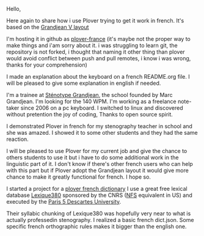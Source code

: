 Hello,

Here again to share how i use Plover trying to get it work in french. It's based on the [Grandjean V layout](http://www.stenograph.com/pages.aspx?docid=250&id=)

I'm hosting it in github as [plover-france](https://github.com/azizyemloul/plover-france) (it's maybe not the proper way to make things and i'am sorry about it. i was struggling to learn git, the repository is not forked, i thought that naming it other thing than plover would avoid conflict between push and pull remotes, i know i was wrong, thanks for your comprehension)

I made an explanation about the keyboard on a french README.org file. I will be pleased to give some explanation in english if needed.

I'm a trainee at [Sténotype Grandjean](http://www.stenotype-grandjean.com/), the school founded by Marc Grandjean. I'm looking for the 140 WPM. I'm working as a freelance note-taker since 2006 on a pc keyboard. I switched to linux and discovered without pretention the joy of coding, Thanks to open source spirit.

I demonstrated Plover in french for my stenography teacher in school and she was amazed. I showed it to some other students and they had the same reaction.

I will be pleased to use Plover for my current job and give the chance to others students to use it but i have to do some additional work in the linguistic part of it. I don't know if there's other french users who can help with this part but if Plover adopt the Grandjean layout it would give more chance to make it greatly functional for french. I hope so.

I started a project for a [plover french dictionary](https://github.com/azizyemloul/plover-france-dict) I use a great free lexical database [Lexique380](http://www.lexique.org/) sponsored by the CNRS ([NFS](http://www.nsf.gov/) equivalent in US) and executed by the [Paris 5 Descartes University](http://www.univ-paris5.fr/).

Their syllabic chunking of Lexique380 was hopefully very near to what is actually professedin stenography. I realized a basic french dict.json. Some specific french orthographic rules makes it bigger than the english one.
